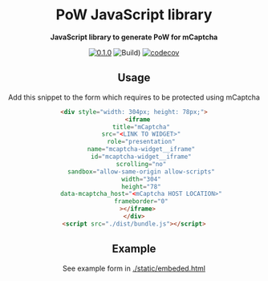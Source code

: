 <div align="center">

  <h1>PoW JavaScript library</h1>

<strong>JavaScript library to generate PoW for mCaptcha</strong>

[![0.1.0](https://img.shields.io/badge/TypeScript_docs-master-2b7489)](https://mcaptcha.github.io/browser/)
![Build)](<https://github.com/mCaptcha/browser/workflows/CI%20(Linux)/badge.svg>)
[![codecov](https://codecov.io/gh/mCaptcha/browser/branch/master/graph/badge.svg)](https://codecov.io/gh/mCaptcha/browser)

## Usage

Add this snippet to the form which requires to be protected using
mCaptcha

```html
<div style="width: 304px; height: 78px;">
  <iframe
    title="mCaptcha"
    src="<LINK TO WIDGET>"
    role="presentation"
    name="mcaptcha-widget__iframe"
    id="mcaptcha-widget__iframe"
    scrolling="no"
    sandbox="allow-same-origin allow-scripts"
    width="304"
    height="78"
    data-mcaptcha_host="<mCaptcha HOST LOCATION>"
    frameborder="0"
  ></iframe>
</div>
<script src="./dist/bundle.js"></script>
```

## Example

See example form in [./static/embeded.html](./static/embeded.html)
